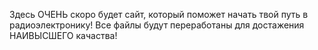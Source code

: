 Здесь ОЧЕНЬ скоро будет сайт, который поможет начать твой путь в радиоэлектронику!
Все файлы будут переработаны для достажения НАИВЫСШЕГО качаства!
